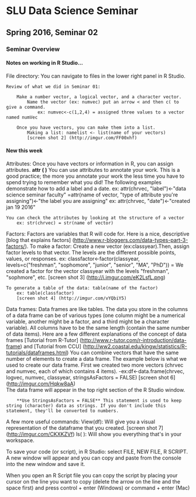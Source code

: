 # SLU Data Science Seminar
## Spring 2016, Seminar 02

### Seminar Overview

#### Notes on working in R Studio...
File directory: You can navigate to files in the lower right panel in R Studio.
	
	Review of what we did in Seminar 01:
	
		Make a number vector, a logical vector, and a character vector. 
			Name the vector (ex: numvec) put an arrow < and then c( to give a command.
				ex: numvec<-c(1,2,4) = assigned three values to a vector named numVec
				
		Once you have vectors, you can make them into a list. 
			Making a list: namelist <- list(name of your vectors)
			[screen shot 2] (http://imgur.com/FF00xhf)
			
#### New this week
Attributes: Once you have vectors or information in R, you can assign attributes. **attr ( )**
	You can use attributes to annotate your work. This is a good practice; the more you annotate your work the less time you have to spend trying to remember what you did!
	The following examples demonstrate how to add a label and a date.
		ex: attr(chrvec, "label")<-"data science seminar faculty" =attr(name of vector, "type of attribute you're assigning")<-"the label you are assigning"
		ex: attr(chrvec, "date")<-"created jan 19 2016"

	You can check the attributes by looking at the structure of a vector 
		ex: str(chrvec) = str(name of vector)
		
Factors: Factors are variables that R will code for. Here is a nice, descriptive [blog that explains factors] (http://www.r-bloggers.com/data-types-part-3-factors/).
	To make a factor: Create a new vector (ex:classyear).Then, assign factor levels to that vector. The levels are the different possible points, values, or responses. 
		ex: classfactor<-factor(classyear, levels=c("freshman", "sophomore", "junior", "senior", "MA", "PhD")) = We created a factor for the vector classyear with the levels "freshman", "sophmore", etc.
		[screen shot 3] (http://i.imgur.com/eK2LsfL.png)
		
	To generate a table of the data: table(name of the factor)
		ex: table(classfactor)
		[screen shot 4] (http://imgur.com/vYQbiY5)
		
Data frames: Data frames are like tables. The data you store in the columns of a data frame can be of various types (one column might be a numerical variable, another might be a factor, and a third might be a character variable). All columns have to be the same length (contain the same number of data items). Here are a few different explanations of the concept of data frames [Tutorial from R-Tutor] (http://www.r-tutor.com/r-introduction/data-frame) and [Tutorial from CCU] (http://ww2.coastal.edu/kingw/statistics/R-tutorials/dataframes.html) 
	You can combine vectors that have the same number of elements to create a data frame. 
	The example below is what we used to create our data frame. First we created two more vectors (chrvec and numvec, each of which contains 4 items).
		-ex:df<-data.frame(chrvec, logvec, numvec, classyear, stringsAsFactors = FALSE)
		[screen shot 6] (http://imgur.com/Hqkw8aA)  
		The data frame will appear in the top right section of the R Studio window.
		
		**Use StringsAsFactors = FALSE** This statement is used to keep string (character) data as strings. If you don't include this statement, they'll be converted to numbers.
		
A few more useful commands:
		View(df): Will give you a visual representation of the dataframe that you created. 
		[screen shot 7] (http://imgur.com/CKXKZVf)
		ls( ): Will show you everything that's in your workspace.
		

To save your code (or script), in R Studio: select FILE, NEW FILE, R SCRIPT. A new window will appear and you can copy and paste from the console into the new window and save it.
	
When you open an R Script file you can copy the script by placing your cursor on the line you want to copy (delete the arrow on the line and the space first) and press control + enter (Windows) or command + enter (Mac)





